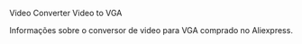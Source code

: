Video Converter
Video to VGA

Informações sobre o conversor de video para VGA comprado no Aliexpress.
